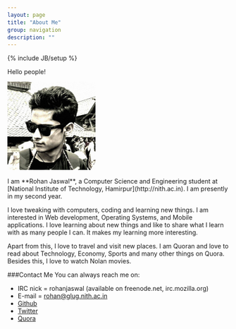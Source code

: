 ```yaml
---
layout: page
title: "About Me"
group: navigation
description: ""
---
```

{% include JB/setup %}

Hello people!
<p>
    <img src="images/profilepicture.jpg" width="200px" display="block" float="left" border-color="#FFF" border-width="2">
</p>
I am **Rohan Jaswal**, a Computer Science and Engineering student at [National Institute of Technology, Hamirpur](http://nith.ac.in). I am presently in my second year. 

I love tweaking with computers, coding and learning new things. I am interested in Web development, Operating Systems, and Mobile applications. I love learning about new things and like to share what I learn with as many people I can. It makes my learning more interesting.

Apart from this, I love to travel and visit new places. I am Quoran and love to read about Technology, Economy, Sports and many other things on Quora. Besides this, I love to watch Nolan movies.

###Contact Me
You can always reach me on:

- IRC nick = rohanjaswal (available on freenode.net, irc.mozilla.org)
- E-mail = rohan@glug.nith.ac.in
- [Github](https://github.com/rohanjaswal2507)
- [Twitter](https://github.com/rohanjaswal2507)
- [Quora](https://www.quora.com/Rohan-Jaswal)


